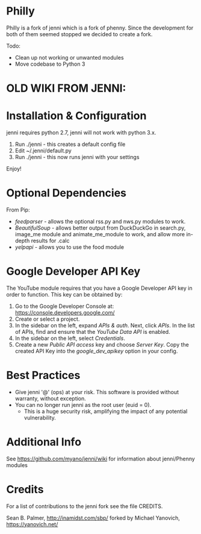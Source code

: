 Philly
=====

Philly is a fork of jenni which is a fork of phenny. Since the development for both of them seemed stopped we decided to create a fork.

Todo:
- Clean up not working or unwanted modules
- Move codebase to Python 3

OLD WIKI FROM JENNI:
=====
Installation & Configuration
============================
jenni requires python 2.7, jenni will not work with python 3.x.

1. Run ./jenni - this creates a default config file
2. Edit ~/.jenni/default.py
3. Run ./jenni - this now runs jenni with your settings

Enjoy!

Optional Dependencies
=====================

From Pip:
- *feedparser* - allows the optional rss.py and nws.py modules to work.
- *BeautifulSoup* - allows better output from DuckDuckGo in search.py, image_me module and animate_me_module to work, and allow more in-depth results for .calc
- *yelpapi* - allows you to use the food module

Google Developer API Key
========================

The YouTube module requires that you have a Google Developer API key in order to function. This key can be obtained by:

1. Go to the Google Developer Console at: https://console.developers.google.com/
2. Create or select a project.
3. In the sidebar on the left, expand *APIs & auth*. Next, click *APIs*. In the list of APIs, find and ensure that the *YouTube Data API* is enabled.
4. In the sidebar on the left, select *Credentials*.
5. Create a new *Public API access* key and choose *Server Key*. Copy the created API Key into the *google_dev_apikey* option in your config.

Best Practices
==============

- Give jenni '@' (ops) at your risk. This software is provided without warranty, without exception.
- You can no longer run jenni as the root user (euid = 0).
  - This is a huge security risk, amplifying the impact of any potential vulnerability.

Additional Info
===============

See https://github.com/myano/jenni/wiki for information about jenni/Phenny modules

Credits
=======

For a list of contributions to the jenni fork see the file CREDITS.

Sean B. Palmer, http://inamidst.com/sbp/ forked by Michael Yanovich, https://yanovich.net/
